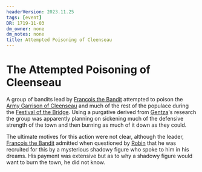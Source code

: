 ```yaml
---
headerVersion: 2023.11.25
tags: [event]
DR: 1719-11-03
dm_owner: none
dm_notes: none
title: Attempted Poisoning of Cleenseau
---
```

# The Attempted Poisoning of Cleenseau

A group of bandits lead by [Francois the Bandit](<../../../../people/sembarans/francois-the-bandit.md>) attempted to poison the [Army Garrison of Cleenseau](<../../../../groups/sembaran-army/army-garrison-of-cleenseau.md>) and much of the rest of the populace during the [Festival of the Bridge](<../../../../gods-and-religions/holidays-and-festivals/festival-of-the-bridge.md>). Using a purgative derived from [Gentza](<../../../../people/lizardfolk/gentza.md>)'s research the group was apparently planning on sickening much of the defensive strength of the town and then burning as much of it down as they could.

The ultimate motives for this action were not clear, although the leader, [Francois the Bandit](<../../../../people/sembarans/francois-the-bandit.md>) admitted when questioned by [Robin](<../../../../people/pcs/cleenseau/robin-of-abenfyrd.md>) that he was recruited for this by a mysterious shadowy figure who spoke to him in his dreams. His payment was extensive but as to why a shadowy figure would want to burn the town, he did not know.

